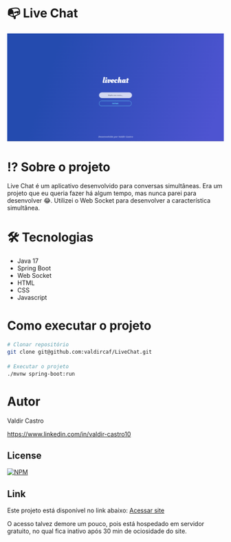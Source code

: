 # 📭 Live Chat

<img src="./src/main/resources/static/Img/Site.png"/>

# ⁉️ Sobre o projeto

Live Chat é um aplicativo desenvolvido para conversas simultâneas. Era um projeto que eu queria fazer há algum tempo, mas nunca parei para desenvolver 😂. Utilizei o Web Socket para desenvolver a característica simultânea.

# 🛠️ Tecnologias 
- Java 17
- Spring Boot
- Web Socket
- HTML
- CSS
- Javascript

# Como executar o projeto

```bash
# Clonar repositório
git clone git@github.com:valdircaf/LiveChat.git

# Executar o projeto
./mvnw spring-boot:run
```

# Autor

Valdir Castro

https://www.linkedin.com/in/valdir-castro10

## License
[![NPM](https://img.shields.io/npm/l/react)](https://github.com/valdircaf/LiveChat/blob/main/LICENSE) 

## Link
Este projeto está disponível no link abaixo:
[Acessar site](https://livechat-hkgu.onrender.com/)

O acesso talvez demore um pouco, pois está hospedado em servidor gratuito, no qual fica inativo após 30 min de ociosidade do site.

